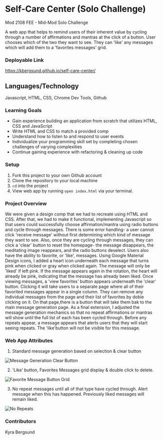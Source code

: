 # Self-Care Center (Solo Challenge)
Mod 2108 FEE - Mid-Mod Solo Challenge

A web app that helps to remind users of their inherent value by cycling through a number of affirmations and mantras at the click of a button. User chooses which of the two they want to see. They can 'like' any messages which will add them to a 'favorites messages' grid. 

### Deployable Link
<https://kbergsund.github.io/self-care-center/>

## Languages/Technology
Javascript, HTML, CSS, Chrome Dev Tools, Github

### Learning Goals

* Gain experience building an application from scratch that utilizes HTML, CSS and JavaScript
* Write HTML and CSS to match a provided comp
* Understand how to listen to and respond to user events
* Individualize your programming skill set by completing chosen challenges of varying complexities
* Continue gaining experience with refactoring & cleaning up code

### Setup

1. Fork this project to your own Github account
2. Clone the repository to your local machine
3. `cd` into the project
4. View web app by running `open index.html` via your terminal.

### Project Overview

We were given a design comp that we had to recreate using HTML and CSS. After that, we had to make it functional, implementing Javascript so that users could successfully choose affirmation/mantra using radio buttons and cycle through messages. There is some error handling- a user cannot click 'receive message' without first determining which kind of message they want to see. Also, once they are cycling through messages, they can click a 'clear' button to reset the homepage- the message disappears, the meditating image reappears, and the radio buttons deselect. Users also have the ability to favorite, or 'like', messages. Using Google Material Design icons, I added a heart icon underneath each message that turns pink when clicked or gray when clicked again. The message will only be 'liked' if left pink. If the message appears again in the rotation, the heart will already be pink, indicating that the message has already been liked. Once viewing messages, a 'view favorites' button appears underneath the 'clear' button. Clicking it will take users to a separate page where all of their favorited messages appear in a single column. They can remove any individual messages from the page and their list of favorites by doble clicking on it. On that page,there is a button that will take them bak to the main message generation page. As a final extension, I adjusted the message generation mechanics so that no repeat affirmations or mantras will show until the full list of each has been cycled through. Before any repeats appear, a message appears that alerts users that they will start seeing repeats. The 'like'button will not be visible for this message. 

### Web App Attributes
1. Standard message generation based on selection & clear button

![Message Generation   Clear Button](https://user-images.githubusercontent.com/49960644/133011453-e6428c12-9c78-47c7-badc-365be357af56.gif)

2. 'Like' button, Favorites Messages grid display & double click to delete.

![Favorite Message Button   Grid](https://user-images.githubusercontent.com/49960644/133014143-44abb562-3047-4953-b775-66f2ca70548f.gif)

3. No repeat messages until all of that type have cycled through. Alert message when this has happened. Previously liked messages will remain liked.

![No Repeats](https://user-images.githubusercontent.com/49960644/133014128-fd4cad85-7ef4-404d-818a-b2f77a6f0c78.gif)

### Contributors
Kyra Bergsund
